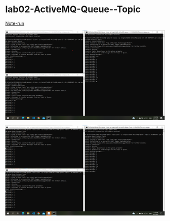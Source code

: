 # lab02-ActiveMQ-Queue--Topic

[ Note-run ](https://github.com/BTTHMonKienTruc/lab02-ActiveMQ-Queue--Topic/blob/master/note_run.txt)


![alt ActiveMQ_queue](https://github.com/BTTHMonKienTruc/lab02-ActiveMQ-Queue--Topic/blob/master/Anh%20bai%20lam/ActiveMQ_queue.png)

![alt ActiveMQ_topic](https://github.com/BTTHMonKienTruc/lab02-ActiveMQ-Queue--Topic/blob/master/Anh%20bai%20lam/ActiveMQ_topic.png)
